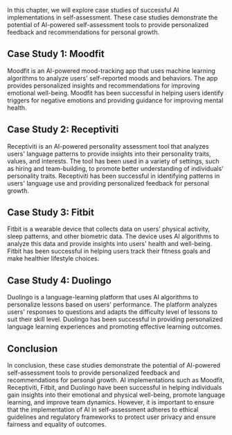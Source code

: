

In this chapter, we will explore case studies of successful AI implementations in self-assessment. These case studies demonstrate the potential of AI-powered self-assessment tools to provide personalized feedback and recommendations for personal growth.

Case Study 1: Moodfit
---------------------

Moodfit is an AI-powered mood-tracking app that uses machine learning algorithms to analyze users' self-reported moods and behaviors. The app provides personalized insights and recommendations for improving emotional well-being. Moodfit has been successful in helping users identify triggers for negative emotions and providing guidance for improving mental health.

Case Study 2: Receptiviti
-------------------------

Receptiviti is an AI-powered personality assessment tool that analyzes users' language patterns to provide insights into their personality traits, values, and interests. The tool has been used in a variety of settings, such as hiring and team-building, to promote better understanding of individuals' personality traits. Receptiviti has been successful in identifying patterns in users' language use and providing personalized feedback for personal growth.

Case Study 3: Fitbit
--------------------

Fitbit is a wearable device that collects data on users' physical activity, sleep patterns, and other biometric data. The device uses AI algorithms to analyze this data and provide insights into users' health and well-being. Fitbit has been successful in helping users track their fitness goals and make healthier lifestyle choices.

Case Study 4: Duolingo
----------------------

Duolingo is a language-learning platform that uses AI algorithms to personalize lessons based on users' performance. The platform analyzes users' responses to questions and adapts the difficulty level of lessons to suit their skill level. Duolingo has been successful in providing personalized language learning experiences and promoting effective learning outcomes.

Conclusion
----------

In conclusion, these case studies demonstrate the potential of AI-powered self-assessment tools to provide personalized feedback and recommendations for personal growth. AI implementations such as Moodfit, Receptiviti, Fitbit, and Duolingo have been successful in helping individuals gain insights into their emotional and physical well-being, promote language learning, and improve team dynamics. However, it is important to ensure that the implementation of AI in self-assessment adheres to ethical guidelines and regulatory frameworks to protect user privacy and ensure fairness and equality of outcomes.
